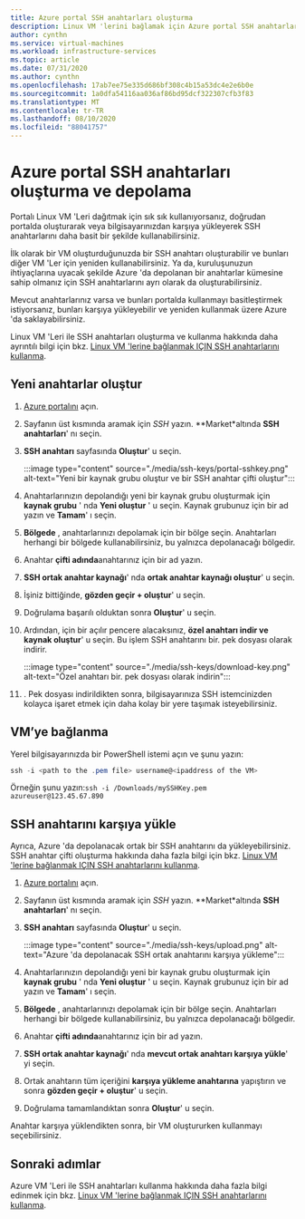 ```yaml
---
title: Azure portal SSH anahtarları oluşturma
description: Linux VM 'lerini bağlamak için Azure portal SSH anahtarları oluşturma ve depolama hakkında bilgi edinin.
author: cynthn
ms.service: virtual-machines
ms.workload: infrastructure-services
ms.topic: article
ms.date: 07/31/2020
ms.author: cynthn
ms.openlocfilehash: 17ab7ee75e335d686bf308c4b15a53dc4e2e6b0e
ms.sourcegitcommit: 1a0dfa54116aa036af86bd95dcf322307cfb3f83
ms.translationtype: MT
ms.contentlocale: tr-TR
ms.lasthandoff: 08/10/2020
ms.locfileid: "88041757"
---
```

# <a name="generate-and-store-ssh-keys-in-the-azure-portal"></a>Azure portal SSH anahtarları oluşturma ve depolama

Portalı Linux VM 'Leri dağıtmak için sık sık kullanıyorsanız, doğrudan portalda oluşturarak veya bilgisayarınızdan karşıya yükleyerek SSH anahtarlarını daha basit bir şekilde kullanabilirsiniz.

İlk olarak bir VM oluşturduğunuzda bir SSH anahtarı oluşturabilir ve bunları diğer VM 'Ler için yeniden kullanabilirsiniz. Ya da, kuruluşunuzun ihtiyaçlarına uyacak şekilde Azure 'da depolanan bir anahtarlar kümesine sahip olmanız için SSH anahtarlarını ayrı olarak da oluşturabilirsiniz. 

Mevcut anahtarlarınız varsa ve bunları portalda kullanmayı basitleştirmek istiyorsanız, bunları karşıya yükleyebilir ve yeniden kullanmak üzere Azure 'da saklayabilirsiniz.

Linux VM 'Leri ile SSH anahtarları oluşturma ve kullanma hakkında daha ayrıntılı bilgi için bkz. [Linux VM 'lerine bağlanmak IÇIN SSH anahtarlarını kullanma](./linux/ssh-from-windows.md).

## <a name="generate-new-keys"></a>Yeni anahtarlar oluştur

1. [Azure portalını](https://portal.azure.com) açın.

1. Sayfanın üst kısmında aramak için *SSH* yazın. **Market*altında **SSH anahtarları**' nı seçin.

1. **SSH anahtarı** sayfasında **Oluştur**' u seçin.

   :::image type="content" source="./media/ssh-keys/portal-sshkey.png" alt-text="Yeni bir kaynak grubu oluştur ve bir SSH anahtar çifti oluştur":::

1. Anahtarlarınızın depolandığı yeni bir kaynak grubu oluşturmak için **kaynak grubu** ' nda **Yeni oluştur** ' u seçin. Kaynak grubunuz için bir ad yazın ve **Tamam**' ı seçin.

1. **Bölgede** , anahtarlarınızı depolamak için bir bölge seçin. Anahtarları herhangi bir bölgede kullanabilirsiniz, bu yalnızca depolanacağı bölgedir.

1. Anahtar **çifti adında**anahtarınız için bir ad yazın.

1. **SSH ortak anahtar kaynağı**' nda **ortak anahtar kaynağı oluştur**' u seçin. 

1. İşiniz bittiğinde, **gözden geçir + oluştur**' u seçin.

1. Doğrulama başarılı olduktan sonra **Oluştur**' u seçin.

1. Ardından, için bir açılır pencere alacaksınız, **özel anahtarı indir ve kaynak oluştur**' u seçin. Bu işlem SSH anahtarını bir. pek dosyası olarak indirir.

   :::image type="content" source="./media/ssh-keys/download-key.png" alt-text="Özel anahtarı bir. pek dosyası olarak indirin":::

1. . Pek dosyası indirildikten sonra, bilgisayarınıza SSH istemcinizden kolayca işaret etmek için daha kolay bir yere taşımak isteyebilirsiniz.


## <a name="connect-to-the-vm"></a>VM’ye bağlanma

Yerel bilgisayarınızda bir PowerShell istemi açın ve şunu yazın:

```powershell
ssh -i <path to the .pem file> username@<ipaddress of the VM>
```

Örneğin şunu yazın:`ssh -i /Downloads/mySSHKey.pem azureuser@123.45.67.890`


## <a name="upload-an-ssh-key"></a>SSH anahtarını karşıya yükle

Ayrıca, Azure 'da depolanacak ortak bir SSH anahtarını da yükleyebilirsiniz. SSH anahtar çifti oluşturma hakkında daha fazla bilgi için bkz. [Linux VM 'lerine bağlanmak IÇIN SSH anahtarlarını kullanma](./linux/ssh-from-windows.md).

1. [Azure portalını](https://portal.azure.com) açın.

1. Sayfanın üst kısmında aramak için *SSH* yazın. **Market*altında **SSH anahtarları**' nı seçin.

1. **SSH anahtarı** sayfasında **Oluştur**' u seçin.

   :::image type="content" source="./media/ssh-keys/upload.png" alt-text="Azure 'da depolanacak SSH ortak anahtarını karşıya yükleme":::

1. Anahtarlarınızın depolandığı yeni bir kaynak grubu oluşturmak için **kaynak grubu** ' nda **Yeni oluştur** ' u seçin. Kaynak grubunuz için bir ad yazın ve **Tamam**' ı seçin.

1. **Bölgede** , anahtarlarınızı depolamak için bir bölge seçin. Anahtarları herhangi bir bölgede kullanabilirsiniz, bu yalnızca depolanacağı bölgedir.

1. Anahtar **çifti adında**anahtarınız için bir ad yazın.

1. **SSH ortak anahtar kaynağı**' nda **mevcut ortak anahtarı karşıya yükle**' yi seçin. 

1. Ortak anahtarın tüm içeriğini **karşıya yükleme anahtarına** yapıştırın ve sonra **gözden geçir + oluştur**' u seçin.

1. Doğrulama tamamlandıktan sonra **Oluştur**' u seçin. 

Anahtar karşıya yüklendikten sonra, bir VM oluştururken kullanmayı seçebilirsiniz.

## <a name="next-steps"></a>Sonraki adımlar

Azure VM 'Leri ile SSH anahtarları kullanma hakkında daha fazla bilgi edinmek için bkz. [Linux VM 'lerine bağlanmak IÇIN SSH anahtarlarını kullanma](./linux/ssh-from-windows.md).
